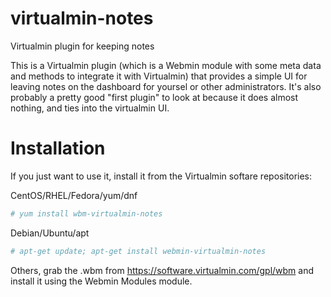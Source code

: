 # virtualmin-notes
Virtualmin plugin for keeping notes

This is a Virtualmin plugin (which is a Webmin module with some meta data and methods to integrate it with Virtualmin) that provides a simple UI for leaving notes on the dashboard for yoursel or other administrators. It's also probably a pretty good "first plugin" to look  at because it does almost nothing, and ties into the virtualmin UI.

# Installation

If you just want to use it, install it from the Virtualmin softare repositories:

CentOS/RHEL/Fedora/yum/dnf

```bash
# yum install wbm-virtualmin-notes
```

Debian/Ubuntu/apt

```bash
# apt-get update; apt-get install webmin-virtualmin-notes
```

Others, grab the .wbm from https://software.virtualmin.com/gpl/wbm and install it using the Webmin Modules module.
